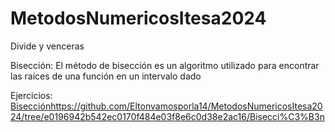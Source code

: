 # MetodosNumericosItesa2024
Divide y venceras

Bisección:
El método de bisección es un algoritmo utilizado para encontrar las raíces de una función en un intervalo dado

Ejercicios:
[Bisección](https://github.com/Eltonvamosporla14/MetodosNumericosItesa2024/tree/e0196942b542ec0170f484e03f8e6c0d38e2ac16/Bisecci%C3%B3n)https://github.com/Eltonvamosporla14/MetodosNumericosItesa2024/tree/e0196942b542ec0170f484e03f8e6c0d38e2ac16/Bisecci%C3%B3n

